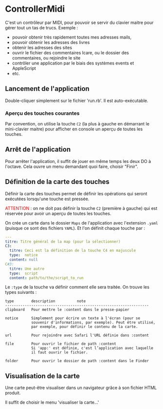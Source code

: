 # ControllerMidi

C'est un contrôleur par MIDI, pour pouvoir se servir du clavier maitre pour gérer tout un tas de trucs. Exemple : 

* pouvoir obtenir très rapidement toutes mes adresses mails,
* pouvoir obtenir les adresses des livres
* obtenir les adresses des sites
* ouvrir le fichier des commentaires Icare, ou le dossier des commentaires, ou rejoindre le site
* contrôler une application par le biais des systèmes events et AppleScript
* etc.


## Lancement de l'application

Double-cliquer simplement sur le fichier 'run.rb'. Il est auto-exécutable.

### Aperçu des touches courantes

Par convention, on utilise la touche `C2` (la plus à gauche en démarrant le mini-clavier maitre) pour afficher en console un aperçu de toutes les touches.

## Arrêt de l'application

Pour arrêter l'application, il suffit de jouer en même temps les deux DO à l'octave. Cela ouvre un menu demandant quoi faire, choisir "Finir".


## Définition de la carte des touches

Définir la carte des touches permet de définir les opérations qui seront exécutées lorsqu'une touche est pressée.

<span style="color:red;">ATTENTION</span> : on ne doit pas définir la touche `C2` (première à gauche) qui est réservée pour avoir un aperçu de toutes les touches.

On crée un carte dans le dossier `Maps` de l'application avec l'extension `.yaml` (puisque ce sont des fichiers `YAML`). Et l'on définit chaque touche par :

~~~yaml
---
titre: Titre général de la map (pour la sélectionner)
C3:
  titre: Ceci est la définition de la touche C4 en majuscule
  type:  notice
  content: null
C#3:
  titre: Une autre
  type:  script
  content: path/to/the/script_to_run

~~~

Le `:type` de la touche va définir comment elle sera traitée. On trouve les types suivants :

~~~
type        description          note
------------------------------------------------------------------
clipboard   Pour mettre le :content dans le presse-papier

notice      Simplement pour écrire un texte à l'écran (pour se
            souvenir d'informations, par exemple). Peut être utilisé,
            par exemple, pour définir le contenu de la carte.

url         Pour rejoindre avec Safari l'URL définie dans :content

file        Pour ouvrir le fichier de path :content
            Si 'app:' est définie, c'est l’application avec laquelle
            il faut ouvrir le fichier.

folder      Pour ouvrir le dossier de path :content dans le Finder

~~~



## Visualisation de la carte

Une carte peut-être visualiser dans un navigateur grâce à son fichier HTML produit.

Il suffit de choisir le menu 'visualiser la carte…'
